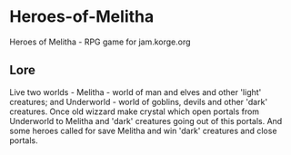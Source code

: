# Heroes-of-Melitha
Heroes of Melitha - RPG game for jam.korge.org
## Lore
Live two worlds - Melitha - world of man and elves and other 'light' creatures; and Underworld - world of goblins, devils and other 'dark' creatures. Once old wizzard make crystal which open portals from Underworld to Melitha and 'dark' creatures going out of this portals. And some heroes called for save Melitha and win 'dark' creatures and close portals.
